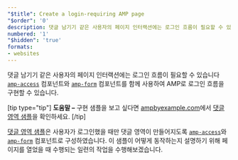 ```yaml
---
"$title": Create a login-requiring AMP page
"$order": '0'
description: 댓글 남기기 같은 사용자의 페이지 인터랙션에는 로그인 흐름이 필요할 수 있습니다. AMP로 로그인 흐름을 구현하는 데...
numbered: '1'
"$hidden": 'true'
formats:
- websites
---
```


댓글 남기기 같은 사용자의 페이지 인터랙션에는 로그인 흐름이 필요할 수 있습니다 [`amp-access`](../../../../documentation/components/reference/amp-form.md) 컴포넌트와 [`amp-form`](../../../../documentation/components/reference/amp-form.md) 컴포넌트를 함께 사용하여 AMP로 로그인 흐름을 구현할 수 있습니다.

[tip type="tip"] <strong>도움말 –</strong> 구현 샘플을 보고 싶다면 [ampbyexample.com](../../../../documentation/examples/index.html)에서 [댓글 영역 샘플](../../../../documentation/examples/documentation/Comment_Section.html)을 확인하세요. [/tip]

[댓글 영역 샘플](../../../../documentation/examples/documentation/Comment_Section.html)은 사용자가 로그인했을 때만 댓글 영역이 만들어지도록 [`amp-access`](../../../../documentation/components/reference/amp-access.md)와 [`amp-form`](../../../../documentation/components/reference/amp-form.md) 컴포넌트로 구성하였습니다. 이 샘플이 어떻게 동작하는지 설명하기 위해 페이지를 열었을 때 수행되는 일련의 작업을 수행해보겠습니다.

